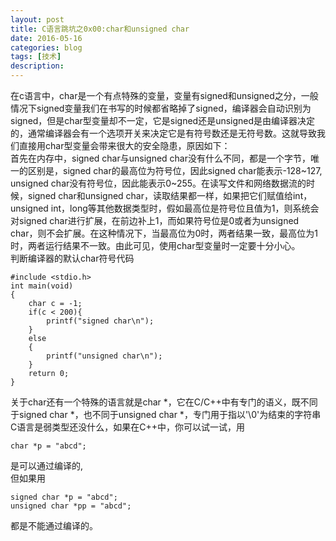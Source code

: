 ```yaml
---
layout: post
title: C语言跳坑之0x00:char和unsigned char
date: 2016-05-16
categories: blog
tags: [技术]
description: 
---
```


在c语言中，char是一个有点特殊的变量，变量有signed和unsigned之分，一般情况下signed变量我们在书写的时候都省略掉了signed，编译器会自动识别为signed，但是char型变量却不一定，它是signed还是unsigned是由编译器决定的，通常编译器会有一个选项开关来决定它是有符号数还是无符号数。这就导致我们直接用char型变量会带来很大的安全隐患，原因如下：  
首先在内存中，signed char与unsigned char没有什么不同，都是一个字节，唯一的区别是，signed char的最高位为符号位，因此signed char能表示-128~127, unsigned char没有符号位，因此能表示0~255。在读写文件和网络数据流的时候，signed char和unsigned char，读取结果都一样，如果把它们赋值给int，unsigned int，long等其他数据类型时，假如最高位是符号位且值为1，则系统会对signed char进行扩展，在前边补上1，而如果符号位是0或者为unsigned char，则不会扩展。在这种情况下，当最高位为0时，两者结果一致，最高位为1时，两者运行结果不一致。由此可见，使用char型变量时一定要十分小心。  
判断编译器的默认char符号代码

```
#include <stdio.h>
int main(void)
{
    char c = -1;
    if(c < 200){
        printf("signed char\n");
    }
    else
    {
        printf("unsigned char\n");
    }
    return 0;
}
```

关于char还有一个特殊的语言就是char *，它在C/C++中有专门的语义，既不同于signed char *，也不同于unsigned char *，专门用于指以'\0'为结束的字符串
C语言是弱类型还没什么，如果在C++中，你可以试一试，用

```
char *p = "abcd";
```

是可以通过编译的,  
但如果用

```
signed char *p = "abcd";
unsigned char *pp = "abcd";
```

都是不能通过编译的。

